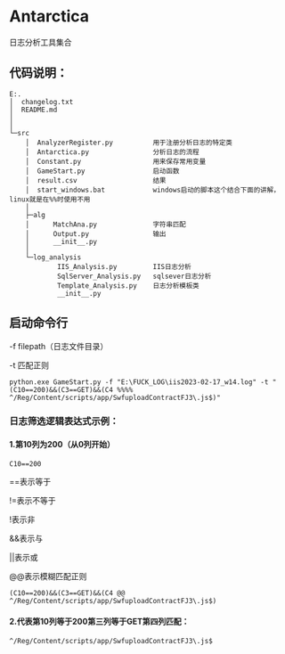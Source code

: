 # Antarctica
日志分析工具集合
## 代码说明：
````
E:.
│  changelog.txt
│  README.md
│
│
└─src
    │  AnalyzerRegister.py          用于注册分析日志的特定类
    │  Antarctica.py                分析日志的流程
    │  Constant.py                  用来保存常用变量
    │  GameStart.py                 启动函数
    │  result.csv                   结果
    │  start_windows.bat            windows启动的脚本这个结合下面的讲解，linux就是在%%时使用不用
    │
    ├─alg
    │      MatchAna.py              字符串匹配
    │      Output.py                输出
    │      __init__.py
    │
    └─log_analysis
            IIS_Analysis.py         IIS日志分析
            SqlServer_Analysis.py   sqlsever日志分析
            Template_Analysis.py    日志分析模板类
            __init__.py
````
## 启动命令行
-f filepath（日志文件目录）  

-t 匹配正则
```
python.exe GameStart.py -f "E:\FUCK_LOG\iis2023-02-17_w14.log" -t "(C10==200)&&(C3==GET)&&(C4 %%%% ^/Reg/Content/scripts/app/SwfuploadContractFJ3\.js$)"
```
### 日志筛选逻辑表达式示例：
#### 1.第10列为200（从0列开始）
```
C10==200
```
==表示等于 

!=表示不等于

!表示非

&&表示与  

||表示或  

@@表示模糊匹配正则  

````
(C10==200)&&(C3==GET)&&(C4 @@ ^/Reg/Content/scripts/app/SwfuploadContractFJ3\.js$)
````
#### 2.代表第10列等于200第三列等于GET第四列匹配：
```
^/Reg/Content/scripts/app/SwfuploadContractFJ3\.js$
```
